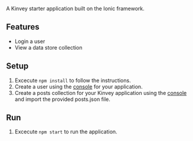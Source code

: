 A Kinvey starter application built on the Ionic framework.

## Features
* Login a user
* View a data store collection

## Setup

1. Excecute `npm install` to follow the instructions.
2. Create a user using the [console](http://console.kinvey.com) for your application.
3. Create a posts collection for your Kinvey application using the [console](http://console.kinvey.com) and import the provided posts.json file.

## Run

1. Excecute `npm start` to run the application.
